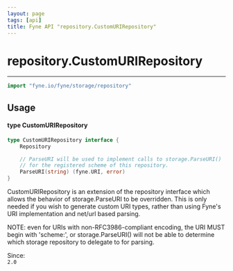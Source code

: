 ```yaml
---
layout: page
tags: [api]
title: Fyne API "repository.CustomURIRepository"
---
```


# repository.CustomURIRepository
---
```go
import "fyne.io/fyne/storage/repository"
```

## Usage

#### type CustomURIRepository

```go
type CustomURIRepository interface {
	Repository

	// ParseURI will be used to implement calls to storage.ParseURI()
	// for the registered scheme of this repository.
	ParseURI(string) (fyne.URI, error)
}
```

CustomURIRepository is an extension of the repository interface which allows the behavior of storage.ParseURI to be overridden. This is only needed if you wish to generate custom URI types, rather than using Fyne's URI implementation and net/url based parsing.

NOTE: even for URIs with non-RFC3986-compliant encoding, the URI MUST begin with 'scheme:', or storage.ParseURI() will not be able to determine which storage repository to delegate to for parsing.


<div class="since">Since: <code>
2.0</code></div>
